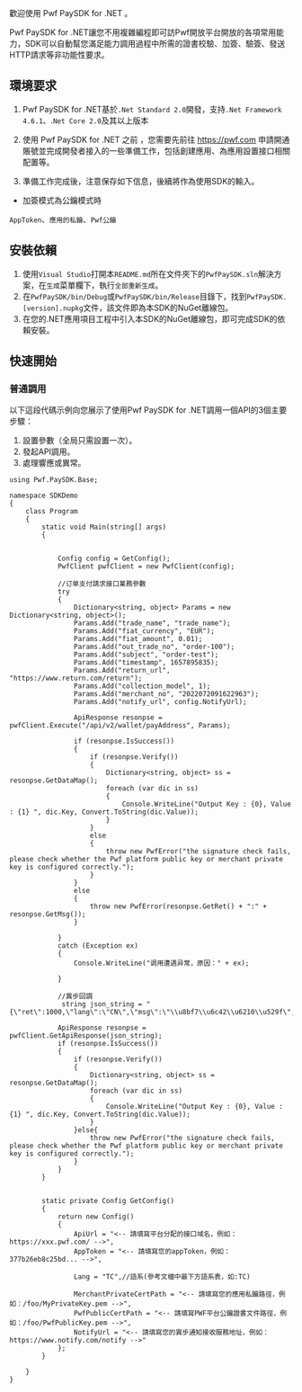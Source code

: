歡迎使用 Pwf PaySDK for .NET 。

Pwf PaySDK for .NET讓您不用複雜編程即可訪Pwf開放平台開放的各項常用能力，SDK可以自動幫您滿足能力調用過程中所需的證書校驗、加簽、驗簽、發送HTTP請求等非功能性要求。

## 環境要求
1. Pwf PaySDK for .NET基於`.Net Standard 2.0`開發，支持`.Net Framework 4.6.1`、.`Net Core 2.0`及其以上版本

2. 使用 Pwf PaySDK for .NET 之前 ，您需要先前往 https://pwf.com 申請開通賬號並完成開發者接入的一些準備工作，包括創建應用、為應用設置接口相關配置等。

3. 準備工作完成後，注意保存如下信息，後續將作為使用SDK的輸入。

* 加簽模式為公鑰模式時

`AppToken`、`應用的私鑰`、`Pwf公鑰`

## 安裝依賴
1. 使用`Visual Studio`打開本`README.md`所在文件夾下的`PwfPaySDK.sln`解決方案，在`生成`菜單欄下，執行`全部重新生成`。
2. 在`PwfPaySDK/bin/Debug`或`PwfPaySDK/bin/Release`目錄下，找到`PwfPaySDK.[version].nupkg`文件，該文件即為本SDK的NuGet離線包。
3. 在您的.NET應用項目工程中引入本SDK的NuGet離線包，即可完成SDK的依賴安裝。

## 快速開始
### 普通調用
以下這段代碼示例向您展示了使用Pwf PaySDK for .NET調用一個API的3個主要步驟：

1. 設置參數（全局只需設置一次）。
2. 發起API調用。
3. 處理響應或異常。

```charp
using Pwf.PaySDK.Base;

namespace SDKDemo
{
    class Program
    {
        static void Main(string[] args)
        {
            

            Config config = GetConfig();
            PwfClient pwfClient = new PwfClient(config);

            //订单支付請求接口業務參數
            try
            {
                Dictionary<string, object> Params = new Dictionary<string, object>();
                Params.Add("trade_name", "trade_name");
                Params.Add("fiat_currency", "EUR");
                Params.Add("fiat_amount", 0.01);
                Params.Add("out_trade_no", "order-100");
                Params.Add("subject", "order-test");
                Params.Add("timestamp", 1657895835);
                Params.Add("return_url", "https://www.return.com/return");
                Params.Add("collection_model", 1);
                Params.Add("merchant_no", "2022072091622963");
                Params.Add("notify_url", config.NotifyUrl);

                ApiResponse resonpse = pwfClient.Execute("/api/v2/wallet/payAddress", Params);

                if (resonpse.IsSuccess())
                {
                    if (resonpse.Verify())
                    {
                        Dictionary<string, object> ss = resonpse.GetDataMap();
                        foreach (var dic in ss)
                        {
                            Console.WriteLine("Output Key : {0}, Value : {1} ", dic.Key, Convert.ToString(dic.Value));
                        }
                    }
                    else
                    {
                        throw new PwfError("the signature check fails, please check whether the Pwf platform public key or merchant private key is configured correctly.");
                    }
                }
                else
                {
                    throw new PwfError(resonpse.GetRet() + ":" + resonpse.GetMsg());
                }

            }
            catch (Exception ex)
            {
                Console.WriteLine("调用遭遇异常，原因：" + ex);
   
            }

            //異步回調
             string json_string = "{\"ret\":1000,\"lang\":\"CN\",\"msg\":\"\\u8bf7\\u6c42\\u6210\\u529f\",\"data\":\"........"}";

            ApiResponse resonpse = pwfClient.GetApiResponse(json_string);
            if (resonpse.IsSuccess())
            {
                if (resonpse.Verify())
                {
                    Dictionary<string, object> ss = resonpse.GetDataMap();
                    foreach (var dic in ss)
                    {
                        Console.WriteLine("Output Key : {0}, Value : {1} ", dic.Key, Convert.ToString(dic.Value));
                    }
                }else{
                    throw new PwfError("the signature check fails, please check whether the Pwf platform public key or merchant private key is configured correctly.");
                }
            }
        }


        static private Config GetConfig()
        {
            return new Config()
            {
                ApiUrl = "<-- 請填寫平台分配的接口域名，例如：https://xxx.pwf.com/ -->",
                AppToken = "<-- 請填寫您的appToken，例如：377b26eb8c25bd... -->",
 
                Lang = "TC",//語系(參考文檔中最下方語系表，如:TC)

                MerchantPrivateCertPath = "<-- 請填寫您的應用私鑰路徑，例如：/foo/MyPrivateKey.pem -->",
                PwfPublicCertPath = "<-- 請填寫PWF平台公鑰證書文件路徑，例如：/foo/PwfPublicKey.pem -->",
                NotifyUrl = "<-- 請填寫您的異步通知接收服務地址，例如：https://www.notify.com/notify -->"
            };
        }

    }
}
```
